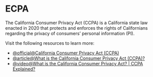 # ECPA

The California Consumer Privacy Act (CCPA) is a California state law enacted in 2020 that protects and enforces the rights of Californians regarding the privacy of consumers’ personal information (PI).


Visit the following resources to learn more:

- [@official@California Consumer Privacy Act (CCPA)](https://oag.ca.gov/privacy/ccpa)
- [@article@What is the California Consumer Privacy Act (CCPA)?](https://www.ibm.com/think/topics/ccpa-compliance)
- [@video@What is the California Consumer Privacy Act? | CCPA Explained?](https://www.youtube.com/watch?v=dpzsAgrDAO4)
